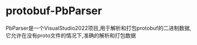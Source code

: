 # protobuf-PbParser
PbParser是一个VisualStudio2022项目,用于解析和打包protobuf的二进制数据,它允许在没有proto文件的情况下,准确的解析和打包数据

